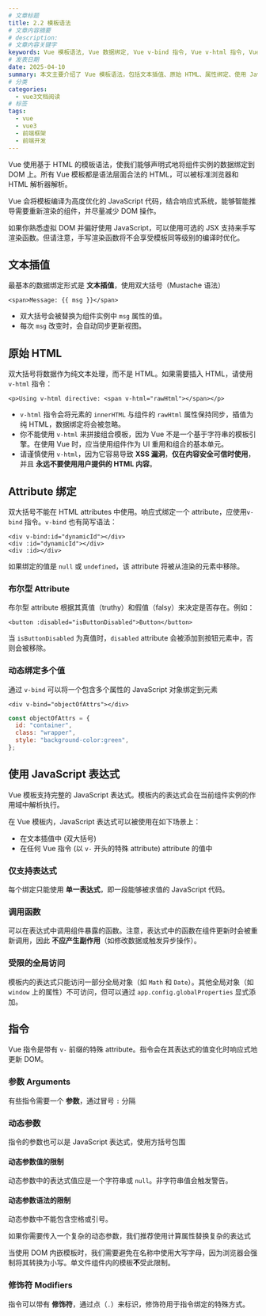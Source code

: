 ```yaml
---
# 文章标题
title: 2.2 模板语法
# 文章内容摘要
# description:
# 文章内容关键字
keywords: Vue 模板语法, Vue 数据绑定, Vue v-bind 指令, Vue v-html 指令, Vue Mustache 语法, Vue 表达式, Vue 指令参数, Vue 修饰符, Vue 模板编译, Vue XSS 安全
# 发表日期
date: 2025-04-10
summary: 本文主要介绍了 Vue 模板语法，包括文本插值、原始 HTML、属性绑定、使用 JavaScript 表达式、指令等。
# 分类
categories:
  - vue3文档阅读
# 标签
tags:
  - vue
  - vue3
  - 前端框架
  - 前端开发
---
```


Vue 使用基于 HTML 的模板语法，使我们能够声明式地将组件实例的数据绑定到 DOM 上。所有 Vue 模板都是语法层面合法的 HTML，可以被标准浏览器和 HTML 解析器解析。

Vue 会将模板编译为高度优化的 JavaScript 代码，结合响应式系统，能够智能推导需要重新渲染的组件，并尽量减少 DOM 操作。

如果你熟悉虚拟 DOM 并偏好使用 JavaScript，可以使用可选的 JSX 支持来手写渲染函数。但请注意，手写渲染函数将不会享受模板同等级别的编译时优化。

## 文本插值

最基本的数据绑定形式是 **文本插值**，使用双大括号（Mustache 语法）

```vue
<span>Message: {{ msg }}</span>
```

- 双大括号会被替换为组件实例中 `msg` 属性的值。
- 每次 `msg` 改变时，会自动同步更新视图。

## 原始 HTML

双大括号将数据作为纯文本处理，而不是 HTML。如果需要插入 HTML，请使用 `v-html` 指令：

```vue
<p>Using v-html directive: <span v-html="rawHtml"></span></p>
```

- `v-html` 指令会将元素的 `innerHTML` 与组件的 `rawHtml` 属性保持同步，插值为纯 HTML，数据绑定将会被忽略。
- 你不能使用 `v-html` 来拼接组合模板，因为 Vue 不是一个基于字符串的模板引擎。在使用 Vue 时，应当使用组件作为 UI 重用和组合的基本单元。
- 请谨慎使用 `v-html`，因为它容易导致 **XSS 漏洞**，**仅在内容安全可信时使用**，并且 **永远不要使用用户提供的 HTML 内容**。

## Attribute 绑定

双大括号不能在 HTML attributes 中使用。响应式绑定一个 attribute，应使用`v-bind` 指令。`v-bind` 也有简写语法：

```vue
<div v-bind:id="dynamicId"></div>
<div :id="dynamicId"></div>
<div :id></div>
```

如果绑定的值是 `null` 或 `undefined`，该 attribute 将被从渲染的元素中移除。

### 布尔型 Attribute

布尔型 attribute 根据其真值（truthy）和假值（falsy）来决定是否存在。例如：

```vue
<button :disabled="isButtonDisabled">Button</button>
```

当 `isButtonDisabled` 为真值时，`disabled` attribute 会被添加到按钮元素中，否则会被移除。

### 动态绑定多个值

通过 `v-bind` 可以将一个包含多个属性的 JavaScript 对象绑定到元素

```vue
<div v-bind="objectOfAttrs"></div>
```

```js
const objectOfAttrs = {
  id: "container",
  class: "wrapper",
  style: "background-color:green",
};
```

## 使用 JavaScript 表达式

Vue 模板支持完整的 JavaScript 表达式。模板内的表达式会在当前组件实例的作用域中解析执行。

在 Vue 模板内，JavaScript 表达式可以被使用在如下场景上：

- 在文本插值中 (双大括号)
- 在任何 Vue 指令 (以 `v-` 开头的特殊 attribute) attribute 的值中

### 仅支持表达式

每个绑定只能使用 **单一表达式**，即一段能够被求值的 JavaScript 代码。

### 调用函数

可以在表达式中调用组件暴露的函数。注意，表达式中的函数在组件更新时会被重新调用，因此 **不应产生副作用**（如修改数据或触发异步操作）。

### 受限的全局访问

模板内的表达式只能访问一部分全局对象（如 `Math` 和 `Date`）。其他全局对象（如 `window` 上的属性）不可访问，但可以通过 `app.config.globalProperties` 显式添加。

## 指令

Vue 指令是带有 `v-` 前缀的特殊 attribute。指令会在其表达式的值变化时响应式地更新 DOM。

### 参数 Arguments

有些指令需要一个 **参数**，通过冒号 `:` 分隔

### 动态参数

指令的参数也可以是 JavaScript 表达式，使用方括号包围

#### 动态参数值的限制

动态参数中的表达式值应是一个字符串或 `null`。非字符串值会触发警告。

#### 动态参数语法的限制

动态参数中不能包含空格或引号。

如果你需要传入一个复杂的动态参数，我们推荐使用计算属性替换复杂的表达式

当使用 DOM 内嵌模板时，我们需要避免在名称中使用大写字母，因为浏览器会强制将其转换为小写。单文件组件内的模板**不**受此限制。

### 修饰符 Modifiers

指令可以带有 **修饰符**，通过点（`.`）来标识，修饰符用于指令绑定的特殊方式。
